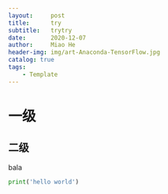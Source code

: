 ```yaml
---
layout:     post
title:      try
subtitle:   trytry
date:       2020-12-07
author:     Miao He
header-img: img/art-Anaconda-TensorFlow.jpg
catalog: true
tags:
    - Template
---
```


# 一级
## 二级
bala
```python
print('hello world')
```
